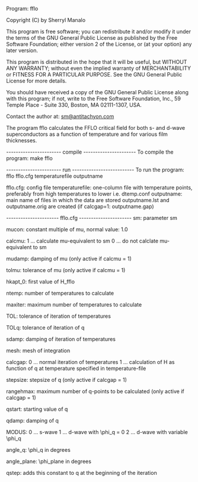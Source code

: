 Program: fflo

Copyright (C) by Sherryl Manalo

This program is free software; you can redistribute it and/or
modify it under the terms of the GNU General Public License
as published by the Free Software Foundation; either version 2
of the License, or (at your option) any later version.

This program is distributed in the hope that it will be useful,
but WITHOUT ANY WARRANTY; without even the implied warranty of
MERCHANTABILITY or FITNESS FOR A PARTICULAR PURPOSE.  See the
GNU General Public License for more details.

You should have received a copy of the GNU General Public License
along with this program; if not, write to the Free Software
Foundation, Inc., 59 Temple Place - Suite 330, Boston, MA  02111-1307, USA.

Contact the author at: sm@antitachyon.com

The program fflo calculates the FFLO critical field for both s- and d-wave
superconductors as a function of temperature and for various film
thicknesses.


----------------------- compile ----------------------
To compile the program: 
make fflo

----------------------- run --------------------------
To run the program:
fflo fflo.cfg temperaturefile outputname

fflo.cfg: 		config file
temperaturefile:	one-column file with temperature points,
			preferably from high temperatures to lower
			i.e. dtemp.conf
outputname:		main name of files in which the data are stored 
			outputname.lst and outputname.orig are created
			(if calcgap=1: outputname.gap)

---------------------- fflo.cfg ----------------------
sm:		parameter sm

mucon:		constant multiple of mu, normal value: 1.0

calcmu:		1 ... calculate mu-equivalent to sm 
		0 ... do not calclate mu-equivalent to sm 

mudamp:		damping of mu (only active if calcmu = 1)

tolmu:		tolerance of mu (only active if calcmu = 1)

hkapt_0:	first value of H_fflo

ntemp:		number of temperatures to calculate

maxiter:	maximum number of temperatures to calculate

TOL:		tolerance of iteration of temperatures

TOLq:		tolerance of iteration of q

sdamp:		damping of iteration of temperatures

mesh:		mesh of integration

calcgap:	0 ... normal iteration of temperatures
		1 ... calculation of H as function of q at 
		      temperature specified in temperature-file

stepsize:	stepsize of q (only active if calcgap = 1)

rangehmax:	maximum number of q-points to be calculated 
		(only active if calcgap = 1)

qstart:		starting value of q

qdamp:		damping of q

MODUS:		0 ... s-wave
		1 ... d-wave with \phi_q = 0
		2 ... d-wave with variable \phi_q

angle_q:	\phi_q in degrees

angle_plane:	\phi_plane in degrees

qstep:		adds this constant to q at the beginning of the iteration

